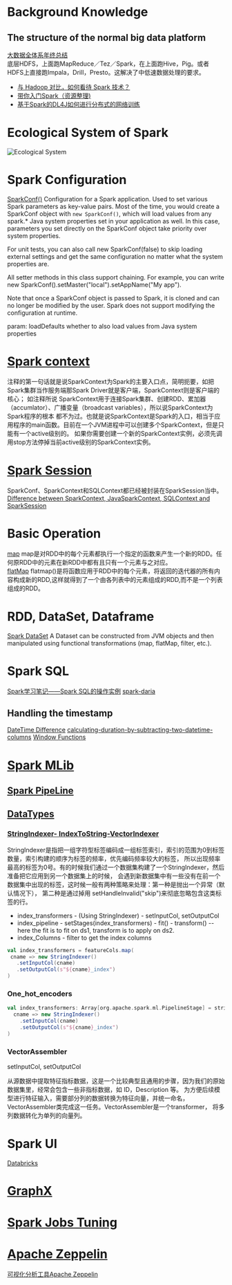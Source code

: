 # Background Knowledge
## The structure of the normal big data platform
[大数据全体系年终总结](https://www.cnblogs.com/yangsy0915/p/6159756.html)
<br> 底层HDFS，上面跑MapReduce／Tez／Spark，在上面跑Hive，Pig。或者HDFS上直接跑Impala，Drill，Presto。这解决了中低速数据处理的要求。<br>

- [与 Hadoop 对比，如何看待 Spark 技术？](https://www.zhihu.com/question/26568496/answer/41608400)
- [带你入门Spark（资源整理)](https://zhuanlan.zhihu.com/p/22427880)
- [基于Spark的DL4J如何进行分布式的网络训练](https://deeplearning4j.org/cn/spark)

# Ecological System of Spark
![Ecological System](https://miro.medium.com/max/1250/1*z0Vm749Pu6mHdlyPsznMRg.png)<br>


# Spark Configuration
[SparkConf()](https://spark.apache.org/docs/1.6.0/api/java/org/apache/spark/SparkConf.html)
Configuration for a Spark application. Used to set various Spark parameters as key-value pairs.
Most of the time, you would create a SparkConf object with `new SparkConf()`, which will load values from any spark.* Java system properties set in your application as well. In this case, parameters you set directly on the SparkConf object take priority over system properties.

For unit tests, you can also call new SparkConf(false) to skip loading external settings and get the same configuration no matter what the system properties are.

All setter methods in this class support chaining. For example, you can write new SparkConf().setMaster("local").setAppName("My app").

Note that once a SparkConf object is passed to Spark, it is cloned and can no longer be modified by the user. Spark does not support modifying the configuration at runtime.

param: loadDefaults whether to also load values from Java system properties
# [Spark context](https://www.cnblogs.com/xia520pi/p/8609602.html)<br>
注释的第一句话就是说SparkContext为Spark的主要入口点，简明扼要，如把Spark集群当作服务端那Spark Driver就是客户端，SparkContext则是客户端的核心；
如注释所说 SparkContext用于连接Spark集群、创建RDD、累加器（accumlator）、广播变量（broadcast variables），所以说SparkContext为Spark程序的根本
都不为过。也就是说SparkContext是Spark的入口，相当于应用程序的main函数。目前在一个JVM进程中可以创建多个SparkContext，但是只能有一个active级别的。
如果你需要创建一个新的SparkContext实例，必须先调用stop方法停掉当前active级别的SparkContext实例。

# [Spark Session](https://blog.csdn.net/u013063153/article/details/54615378)
SparkConf、SparkContext和SQLContext都已经被封装在SparkSession当中。
[Difference between SparkContext, JavaSparkContext, SQLContext and SparkSession](https://stackoverflow.com/questions/43802809/difference-between-sparkcontext-javasparkcontext-sqlcontext-and-sparksession)

# Basic Operation
[map](https://www.zybuluo.com/jewes/note/35032)
map是对RDD中的每个元素都执行一个指定的函数来产生一个新的RDD。任何原RDD中的元素在新RDD中都有且只有一个元素与之对应。<br>
[flatMap](https://blog.csdn.net/YQlakers/article/details/73042098)
flatmap()是将函数应用于RDD中的每个元素，将返回的迭代器的所有内容构成新的RDD,这样就得到了一个由各列表中的元素组成的RDD,而不是一个列表组成的RDD。<br>

# RDD, DataSet, Dataframe
[Spark DataSet](https://www.jianshu.com/p/77811ae29fdd)
A Dataset can be constructed from JVM objects and then manipulated using functional transformations (map, flatMap, filter, etc.).


# Spark SQL
[Spark学习笔记——Spark SQL的操作实例](https://andone1cc.github.io/2017/03/05/Spark/sparksql/)
[spark-daria](https://github.com/MrPowers/spark-daria/?source=post_page---------------------------)
## Handling the timestamp
[DateTime Difference](https://docs.snowflake.net/manuals/sql-reference/functions/datediff.html)
[calculating-duration-by-subtracting-two-datetime-columns](https://stackoverflow.com/questions/30283415/calculating-duration-by-subtracting-two-datetime-columns-in-string-format/30315921)
[Window Functions](https://databricks.com/blog/2015/07/15/introducing-window-functions-in-spark-sql.html)


# [Spark MLib](https://spark.apache.org/mllib/)
## [Spark PipeLine](https://www.ibm.com/developerworks/cn/opensource/os-cn-spark-practice5/index.html)
## [DataTypes](https://spark.apache.org/docs/1.1.0/mllib-data-types.html)
### [StringIndexer- IndexToString-VectorIndexer](http://dblab.xmu.edu.cn/blog/1297-2/)
StringIndexer是指把一组字符型标签编码成一组标签索引，索引的范围为0到标签数量，索引构建的顺序为标签的频率，优先编码频率较大的标签，
所以出现频率最高的标签为0号。有的时候我们通过一个数据集构建了一个StringIndexer，然后准备把它应用到另一个数据集上的时候，
会遇到新数据集中有一些没有在前一个数据集中出现的标签，这时候一般有两种策略来处理：第一种是抛出一个异常（默认情况下），
第二种是通过掉用 setHandleInvalid("skip")来彻底忽略包含这类标签的行。
- index_transformers - (Using StringIndexer) - setInputCol, setOutputCol
- index_pipeline - setStages(index_transformers) - fit() - transform()
-- here the fit is to fit on ds1, transform is to apply on ds2. 
- index_Columns - filter to get the index columns
```scala
val index_transformers = featureCols.map(
 cname => new StringIndexer()
   .setInputCol(cname)
   .setOutputCol(s"${cname}_index")
)
```
### One_hot_encoders
```scala
val index_transformers: Array[org.apache.spark.ml.PipelineStage] = stringColumns.map(
  cname => new StringIndexer()
    .setInputCol(cname)
    .setOutputCol(s"${cname}_index")
)
```
### VectorAssembler
setInputCol, setOutputCol

从源数据中提取特征指标数据，这是一个比较典型且通用的步骤，因为我们的原始数据集里，经常会包含一些非指标数据，如 ID，Description 等。
为方便后续模型进行特征输入，需要部分列的数据转换为特征向量，并统一命名，VectorAssembler类完成这一任务。VectorAssembler是一个transformer，
将多列数据转化为单列的向量列。


# Spark UI
[Databricks](
https://databricks.com/blog/2015/06/22/understanding-your-spark-application-through-visualization.html) <br>

# [GraphX](https://www.cnblogs.com/wei-li/p/graphx.html)


# [Spark Jobs Tuning](https://www.zybuluo.com/xiaop1987/note/76737)

# [Apache Zeppelin](https://www.iteblog.com/archives/1575.html)
[可视化分析工具Apache Zeppelin](https://blog.csdn.net/majianxiong_lzu/article/details/89838774)
